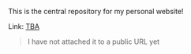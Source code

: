 This is the central repository for my personal website!

Link: [TBA](#)

> I have not attached it to a public URL yet
